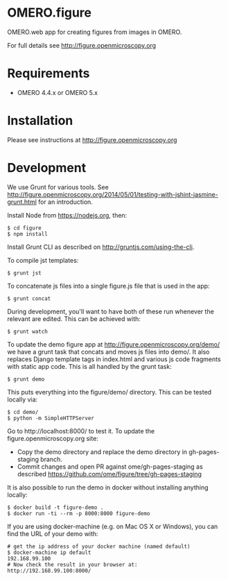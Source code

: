 OMERO.figure
============

OMERO.web app for creating figures from images in OMERO.

For full details see http://figure.openmicroscopy.org


Requirements
============

* OMERO 4.4.x or OMERO 5.x

Installation
============

Please see instructions at http://figure.openmicroscopy.org


Development
===========

We use Grunt for various tools.
See http://figure.openmicroscopy.org/2014/05/01/testing-with-jshint-jasmine-grunt.html
for an introduction.

Install Node from https://nodejs.org, then:

    $ cd figure
    $ npm install

Install Grunt CLI as described on http://gruntjs.com/using-the-cli.

To compile jst templates:

	$ grunt jst

To concatenate js files into a single figure.js file that is used in the app:

    $ grunt concat

During development, you'll want to have both of these run whenever the relevant are edited.
This can be achieved with:

	$ grunt watch

To update the demo figure app at http://figure.openmicroscopy.org/demo/
we have a grunt task that concats and moves js files into demo/.
It also replaces Django template tags in index.html and various js code
fragments with static app code. This is all handled by the grunt task:

    $ grunt demo

This puts everything into the figure/demo/ directory.
This can be tested locally via:

    $ cd demo/
    $ python -m SimpleHTTPServer

Go to http://localhost:8000/ to test it.
To update the figure.openmicroscopy.org site:

 - Copy the demo directory and replace the demo directory in gh-pages-staging branch.
 - Commit changes and open PR against ome/gh-pages-staging as described https://github.com/ome/figure/tree/gh-pages-staging

It is also possible to run the demo in docker without installing anything locally:

    $ docker build -t figure-demo .
    $ docker run -ti --rm -p 8000:8000 figure-demo

If you are using docker-machine (e.g. on Mac OS X or Windows), you can find the URL of your demo with:

    # get the ip address of your docker machine (named default)
    $ docker-machine ip default
    192.168.99.100
    # Now check the result in your browser at:
    http://192.168.99.100:8000/
